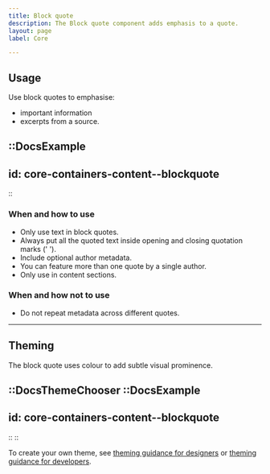 ```yaml
---
title: Block quote
description: The Block quote component adds emphasis to a quote.
layout: page
label: Core

---
```


## Usage

Use block quotes to emphasise:

- important information
- excerpts from a source.

::DocsExample
---
id: core-containers-content--blockquote
---
::

### When and how to use

- Only use text in block quotes.
- Always put all the quoted text inside opening and closing quotation marks (' '). 
- Include optional author metadata.
- You can feature more than one quote by a single author.
- Only use in content sections.

### When and how not to use

- Do not repeat metadata across different quotes.

---

## Theming

The block quote uses colour to add subtle visual prominence.


::DocsThemeChooser
  ::DocsExample
  ---
  id: core-containers-content--blockquote
  ---
  ::
::

To create your own theme, see [theming guidance for designers](https://www.vic.gov.au) or [theming guidance for developers](https://www.vic.gov.au).
